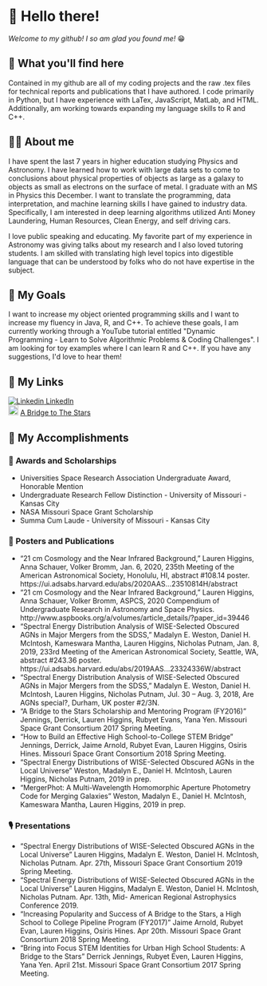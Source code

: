 # 👋 Hello there! 

<i>Welcome to my github! I so am glad you found me!</i> &#128513;

## &#128064; What you'll find here
Contained in my github are all of my coding projects and the raw .tex files for technical reports and publications that I have authored. I code primarily in Python, but I have experience with LaTex, JavaScript, MatLab, and HTML. Additionally, am working towards expanding my language skills to R and C++.

## &#128105;&#127996; About me
I have spent the last 7 years in higher education studying Physics and Astronomy. I have learned how to work with large data sets to come to conclusions 
about physical properties of objects as large as a galaxy to objects as small as electrons on the surface of metal. I graduate with an MS in Physics this 
December.  I want to translate the programming, data interpretation, and machine learning skills I have gained to industry data. Specifically, I am 
interested in deep learning algorithms utilized Anti Money Laundering, Human Resources, Clean Energy, and self driving cars.

I love public speaking and educating. My favorite part of my experience in Astronomy was giving talks about my research and I also loved tutoring students. 
I am skilled with translating high level topics into digestible language that can be understood by folks who do not have expertise in the subject.

## &#129349; My Goals 
I want to increase my object oriented programming skills and I want to increase my fluency in Java, R, and 
C++. To achieve these goals, I am currently working through a YouTube tutorial entitled "Dynamic Programming - Learn to Solve Algorithmic Problems & Coding 
Challenges". I am looking for toy examples where I can learn R and C++. If you have any suggestions, I'd love to hear them!

## &#128205; My Links
[![Linkedin](https://i.stack.imgur.com/gVE0j.png)  LinkedIn](https://www.linkedin.com/in/lauren-anne-higgins/) </br>
<img src="https://i.imgur.com/TZcJ1CK.png" width="20"> [A Bridge to The Stars](https://www.umkc.edu/hscp/student-information/a-bridge-to-the-stars.html)

## &#127919; My Accomplishments

### &#127941; Awards and Scholarships
<ul>
  <li>Universities Space Research Association Undergraduate Award, Honorable Mention</li> 
  <li>Undergraduate Research Fellow Distinction - University of Missouri - Kansas City</li> 
  <li>NASA Missouri Space Grant Scholarship</li> 
  <li>Summa Cum Laude - University of Missouri - Kansas City</li> 
</ul>

### &#128196; Posters and Publications
<ul>
  <li>“21 cm Cosmology and the Near Infrared Background,” Lauren Higgins, Anna Schauer, Volker        
                 Bromm, Jan. 6, 2020, 235th Meeting of the American Astronomical Society, Honolulu, HI, abstract     
                 #108.14 poster. https://ui.adsabs.harvard.edu/abs/2020AAS...23510814H/abstract </li>
  <li>“21 cm Cosmology and the Near Infrared Background,” Lauren Higgins, Anna Schauer, Volker        
       Bromm, ASPCS, 2020 Compendium of Undergraduate Research in Astronomy and Space  
                 Physics. http://www.aspbooks.org/a/volumes/article_details/?paper_id=39446 </li>
  <li>“Spectral Energy Distribution Analysis of WISE-Selected Obscured AGNs in Major Mergers from the 
       SDSS,” Madalyn E. Weston, Daniel H. McIntosh, Kameswara Mantha, Lauren Higgins, Nicholas 
       Putnam, Jan. 8, 2019, 233rd Meeting of the American Astronomical Society, Seattle, WA, abstract 
                  #243.36 poster. https://ui.adsabs.harvard.edu/abs/2019AAS...23324336W/abstract </li>
  <li>“Spectral Energy Distribution Analysis of WISE-Selected Obscured AGNs in Major Mergers from the  
      SDSS,” Madalyn E. Weston, Daniel H. McIntosh, Lauren Higgins, Nicholas Putnam, Jul. 30 – 
      Aug. 3, 2018, Are AGNs special?, Durham, UK poster #2/3N.</li>
  <li>“A Bridge to the Stars Scholarship and Mentoring Program (FY2016)” Jennings, Derrick, Lauren 
       Higgins, Rubyet Evans, Yana Yen. Missouri Space Grant Consortium 2017 Spring Meeting.</li>
  <li>“How to Build an Effective High School-to-College STEM Bridge” Jennings, Derrick, Jaime       
        Arnold, Rubyet Evan, Lauren Higgins, Osiris Hines. Missouri Space Grant Consortium 2018 
        Spring Meeting.</li>
  <li>“Spectral Energy Distributions of WISE-Selected Obscured AGNs in the Local Universe”
       Weston, Madalyn E., Daniel H. McIntosh, Lauren Higgins, Nicholas Putnam, 2019 in prep.</li>
  <li>“MergerPhot: A Multi-Wavelength Homomorphic Aperture Photometry Code for Merging Galaxies”
        Weston, Madalyn E., Daniel H. McIntosh, Kameswara Mantha, Lauren Higgins, 2019 in prep.</li>
 </ul>

### &#127897; Presentations
<ul>
  <li> “Spectral Energy Distributions of WISE-Selected Obscured AGNs in the Local Universe”
        Lauren Higgins, Madalyn E. Weston, Daniel H. McIntosh, Nicholas Putnam. Apr. 27th, Missouri    
        Space Grant Consortium 2019 Spring Meeting.</li>
  <li>“Spectral Energy Distributions of WISE-Selected Obscured AGNs in the Local Universe”
        Lauren Higgins, Madalyn E. Weston, Daniel H. McIntosh, Nicholas Putnam. Apr. 13th, Mid-
        American Regional Astrophysics Conference 2019.</li>
  <li>“Increasing Popularity and Success of A Bridge to the Stars, a High School to College Pipeline  
       Program (FY2017)” Jaime Arnold, Rubyet Evan, Lauren Higgins, Osiris Hines. Apr 20th.
       Missouri Space Grant Consortium 2018 Spring Meeting.</li>
  <li>“Bring into Focus STEM Identities for Urban High School Students: A Bridge to the Stars” Derrick 
       Jennings, Rubyet Even, Lauren Higgins, Yana Yen. April 21st. Missouri Space Grant Consortium  
       2017 Spring Meeting.</li>
</ul>


<!--


**higgins4286/higgins4286** is a ✨ _special_ ✨ repository because its `README.md` (this file) appears on your GitHub profile.

Here are some ideas to get you started:

- 🔭 I’m currently working on ...
- 🌱 I’m currently learning ...
- 👯 I’m looking to collaborate on ...
- 🤔 I’m looking for help with ...
- 💬 Ask me about ...
- 📫 How to reach me: ...
- 😄 Pronouns: ...
- ⚡ Fun fact: ...
-->
